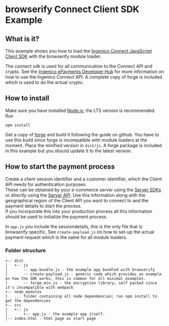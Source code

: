 # browserify Connect Client SDK Example

## What is it?

This example shows you how to load the [Ingenico Connect JavaScript Client SDK](https://github.com/Ingenico-ePayments/connect-sdk-client-js) with the browserify module loader.

The connect sdk is used for all communication to the Connect API and crypto. See the [Ingenico ePayments Developer Hub](https://developer.globalcollect.com/documentation/sdk/mobile/javascript/) for more information on how to use the Ingenico Connect API.
A complete copy of forge is included. which is used to do the actual crypto.

## How to install

Make sure you have installed [Node.js](https://nodejs.org/en/); the LTS version is recommended. Run

    npm install

Get a copy of [forge](https://github.com/digitalbazaar/forge/) and build it following the guide on github. You have to use this build since forge is incompatible with module loaders at the moment.
Place the minified version in `dist/js`. A forge package is included in this example but you should update it to the latest version.

## How to start the payment process

Create a client session identifier and a customer identifier, which the Client API needs for authentication purposes.  
These can be obtained by your e-commerce server using the [Server SDKs](https://developer.globalcollect.com/documentation/sdk/server/) or directly using the [Server API](https://developer.globalcollect.com/documentation/api/server/). Use this information along with the geographical region of the Client API you want to connect to and the payment details to start the process.  
If you incorporate this into your production process all this information should be used to initialize the payment process.

In `app.js` you include the sessiondetails, this is the only file that is browserify specific. See `create-payload.js` on how to set-up the actual payment request which is the same for all module loaders.

### Folder structure

```
+-- dist
|   +-- js
|       -- app.bundle.js - the example app bundled with browserify
|       -- create-payload.js - generic code which provides an example on how the SDK works, this is common for all minimal examples.
|       -- forge.min.js - the encryption library; self packed since it's incompatible with webpack
+-- node_modules
|   ... folder containing all node dependencies; run npm install to get the dependencies
+-- src
|   +-- js
|       +-- app.js - the example app itself.
|-- index.html - html page as start page
```

